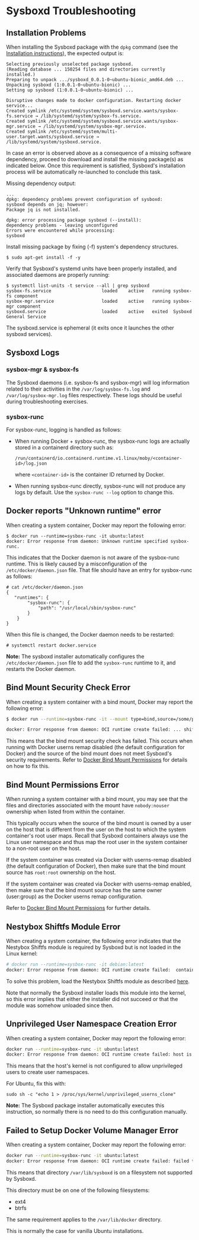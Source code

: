 Sysboxd Troubleshooting
========================

## Installation Problems

When installing the Sysboxd package with the `dpkg` command
(see the [Installation instructions](../README.md#installation)), the expected output is:

```
Selecting previously unselected package sysboxd.
(Reading database ... 150254 files and directories currently installed.)
Preparing to unpack .../sysboxd_0.0.1-0~ubuntu-bionic_amd64.deb ...
Unpacking sysboxd (1:0.0.1-0~ubuntu-bionic) ...
Setting up sysboxd (1:0.0.1-0~ubuntu-bionic) ...

Disruptive changes made to docker configuration. Restarting docker service...
Created symlink /etc/systemd/system/sysboxd.service.wants/sysbox-fs.service → /lib/systemd/system/sysbox-fs.service.
Created symlink /etc/systemd/system/sysboxd.service.wants/sysbox-mgr.service → /lib/systemd/system/sysbox-mgr.service.
Created symlink /etc/systemd/system/multi-user.target.wants/sysboxd.service → /lib/systemd/system/sysboxd.service.
```

In case an error is observed above as a consequence of a missing
software dependency, proceed to download and install the missing
package(s) as indicated below. Once this requirement is satisfied,
Sysboxd's installation process will be automatically re-launched to
conclude this task.

Missing dependency output:

```
...
dpkg: dependency problems prevent configuration of sysboxd:
sysboxd depends on jq; however:
Package jq is not installed.

dpkg: error processing package sysboxd (--install):
dependency problems - leaving unconfigured
Errors were encountered while processing:
sysboxd
```

Install missing package by fixing (-f) system's dependency structures.

```
$ sudo apt-get install -f -y
```

Verify that Sysboxd's systemd units have been properly installed, and
associated daemons are properly running:

```
$ systemctl list-units -t service --all | grep sysboxd
sysbox-fs.service                   loaded    active   running sysbox-fs component
sysbox-mgr.service                  loaded    active   running sysbox-mgr component
sysboxd.service                     loaded    active   exited  Sysboxd General Service
```

The sysboxd.service is ephemeral (it exits once it launches the other sysboxd services).

## Sysboxd Logs

### sysbox-mgr & sysbox-fs

The Sysboxd daemons (i.e. sysbox-fs and sysbox-mgr) will log
information related to their activities in the
`/var/log/sysbox-fs.log` and `/var/log/sysbox-mgr.log` files
respectively. These logs should be useful during troubleshooting
exercises.

### sysbox-runc

For sysbox-runc, logging is handled as follows:

* When running Docker + sysbox-runc, the sysbox-runc logs are actually stored in
  a containerd directory such as:

  `/run/containerd/io.containerd.runtime.v1.linux/moby/<container-id>/log.json`

  where `<container-id>` is the container ID returned by Docker.

* When running sysbox-runc directly, sysbox-runc will not produce any logs by default.
  Use the `sysbox-runc --log` option to change this.

## Docker reports "Unknown runtime" error

When creating a system container, Docker may report the following error:

```
$ docker run --runtime=sysbox-runc -it ubuntu:latest
docker: Error response from daemon: Unknown runtime specified sysbox-runc.
```

This indicates that the Docker daemon is not aware of the sysbox-runc
runtime. This is likely caused by a misconfiguration of the
`/etc/docker/daemon.json` file. That file should have an entry for
sysbox-runc as follows:

```
# cat /etc/docker/daemon.json
{
   "runtimes": {
        "sysbox-runc": {
            "path": "/usr/local/sbin/sysbox-runc"
        }
    }
}
```

When this file is changed, the Docker daemon needs to be restarted:

```
# systemctl restart docker.service
```

**Note:** The sysboxd installer automatically configures the `/etc/docker/daemon.json`
file to add the `sysbox-runc` runtime to it, and restarts the Docker daemon.

## Bind Mount Security Check Error

When creating a system container with a bind mount, Docker may report the following error:

```bash
$ docker run --runtime=sysbox-runc -it --mount type=bind,source=/some/path,target=/mnt/path debian:latest

docker: Error response from daemon: OCI runtime create failed: ... shiftfs mountpoint security check failed: path /some/path is not exclusively accessible to the root user or group ...
```

This means that the bind mount security check has failed. This occurs when running with Docker
userns remap disabled (the default configuration for Docker) and the source of the bind
mount does not meet Sysboxd's security requirements. Refer to [Docker Bind Mount Permissions](usage.md#docker-bind-mount-permissions)
for details on how to fix this.

## Bind Mount Permissions Error

When running a system container with a bind mount, you may see that
the files and directories associated with the mount have
`nobody:nouser` ownership when listed from within the container.

This typically occurs when the source of the bind mount is owned by a
user on the host that is different from the user on the host to which
the system container's root user maps. Recall that Sysboxd containers
always use the Linux user namespace and thus map the root user in the
system container to a non-root user on the host.

If the system container was created via Docker with userns-remap
disabled (the default configuration of Docker), then make sure that
the bind mount source has `root:root` ownership on the host.

If the system container was created via Docker with userns-remap
enabled, then make sure that the bind mount source has the same owner
(user:group) as the Docker userns remap configuration.

Refer to [Docker Bind Mount Permissions](usage.md#docker-bind-mount-permissions) for further
details.

## Nestybox Shiftfs Module Error

When creating a system container, the following error indicates that
the Nestybox Shiftfs module is required by Sysboxd but is not loaded
in the Linux kernel:

```bash
# docker run --runtime=sysbox-runc -it debian:latest
docker: Error response from daemon: OCI runtime create failed:  container requires uid shifting but error was found: nbox_shiftfs module is not loaded in the kernel
```

To solve this problem, load the Nestybox Shiftfs module as described [here](https://github.com/nestybox/nbox-shiftfs-external).

Note that normally the Sysboxd installer loads this module into the
kernel, so this error implies that either the installer did not
succeed or that the module was somehow unloaded since then.

## Unprivileged User Namespace Creation Error

When creating a system container, Docker may report the following error:

```bash
docker run --runtime=sysbox-runc -it ubuntu:latest
docker: Error response from daemon: OCI runtime create failed: host is not configured properly: kernel is not configured to allow unprivileged users to create namespaces: /proc/sys/kernel/unprivileged_userns_clone: want 1, have 0: unknown.
```

This means that the host's kernel is not configured to allow unprivileged users
to create user namespaces.

For Ubuntu, fix this with:

```
sudo sh -c "echo 1 > /proc/sys/kernel/unprivileged_userns_clone"
```

**Note:** The Sysboxd package installer automatically executes this
instruction, so normally there is no need to do this configuration
manually.

## Failed to Setup Docker Volume Manager Error

When creating a system container, Docker may report the following error:

```bash
docker run --runtime=sysbox-runc -it ubuntu:latest
docker: Error response from daemon: OCI runtime create failed: failed to setup docker volume manager: host dir for docker store /var/lib/sysboxd/docker can't be on ..."
```

This means that directory `/var/lib/sysboxd` is on a filesystem not supported by Sysboxd.

This directory must be on one of the following filesystems:

   * ext4
   * btrfs

The same requirement applies to the `/var/lib/docker` directory.

This is normally the case for vanilla Ubuntu installations.
